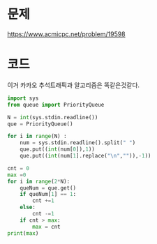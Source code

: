 # 문제
https://www.acmicpc.net/problem/19598

# 코드
이거 카카오 추석트래픽과 알고리즘은 똑같은것같다.

```python
import sys
from queue import PriorityQueue

N = int(sys.stdin.readline())
que = PriorityQueue()

for i in range(N) :
    num = sys.stdin.readline().split(" ")
    que.put((int(num[0]),1))
    que.put((int(num[1].replace("\n","")),-1))

cnt = 0
max =0
for i in range(2*N):
    queNum = que.get()
    if queNum[1] == 1:
        cnt +=1
    else:
        cnt -=1
    if cnt > max:
        max = cnt
print(max)

```
